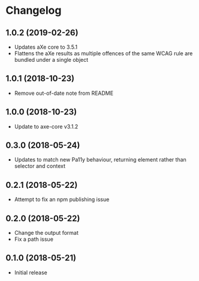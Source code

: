 
# Changelog

## 1.0.2 (2019-02-26)

  * Updates aXe core to 3.5.1
  * Flattens the aXe results as multiple offences of the same WCAG rule are bundled under a single object

## 1.0.1 (2018-10-23)

  * Remove out-of-date note from README

## 1.0.0 (2018-10-23)

  * Update to axe-core v3.1.2

## 0.3.0 (2018-05-24)

  * Updates to match new Pa11y behaviour, returning element rather than selector and context

## 0.2.1 (2018-05-22)

  * Attempt to fix an npm publishing issue

## 0.2.0 (2018-05-22)

  * Change the output format
  * Fix a path issue

## 0.1.0 (2018-05-21)

  * Initial release
